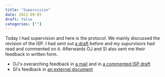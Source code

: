 ```yaml
---
title: "Supervision"
date: 2021-09-03
draft: false
categories: [""]
---
```


Today I had supervision and here is the protocol. We mainly discussed the revision of the ISP. I had sent out [a draft]() before and my supurvisors had read and commented on it. Afterwards OJ and SI also sent me their feedback in written form.

* OJ's overarching feedback in [a mail](https://lu.app.box.com/file/857292002661) and in [a commented ISP draft](https://lu.app.box.com/file/857287586043)
* SI's feedback in [an external document](https://lu.app.box.com/file/857289380796)

